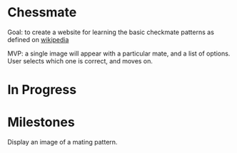 # Chessmate

Goal: to create a website for learning the basic checkmate patterns as defined on [wikipedia](https://en.wikipedia.org/wiki/Checkmate_pattern)

MVP: a single image will appear with a particular mate, and a list of options. User selects which one is correct, and moves on.

# In Progress

# Milestones
Display an image of a mating pattern.

